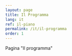 ```yaml
---
layout: page
title: Il Programma
lang: it
ref: il-piano
permalink: /it/il-programma
order: 1
---
```


Pagina "Il programma"
